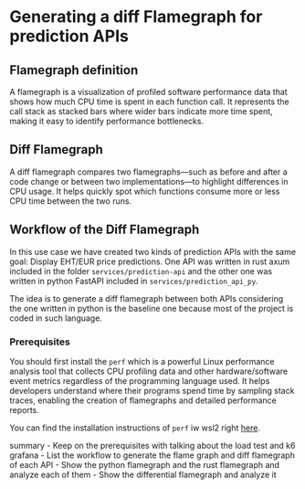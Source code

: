 # Generating a diff Flamegraph for prediction APIs
## Flamegraph definition
A flamegraph is a visualization of profiled software performance data that shows how much CPU time is spent in each function call. It represents the call stack as stacked bars where wider bars indicate more time spent, making it easy to identify performance bottlenecks.
## Diff Flamegraph
A diff flamegraph compares two flamegraphs—such as before and after a code change or between two implementations—to highlight differences in CPU usage. It helps quickly spot which functions consume more or less CPU time between the two runs.
## Workflow of the Diff Flamegraph
In this use case we have created two kinds of prediction APIs with the same goal: Display EHT/EUR price predictions. One API was written in rust axum included in the folder `services/prediction-api` and the other one was written in python FastAPI included in `services/prediction_api_py`.

The idea is to generate a diff flamegraph between both APIs considering the one written in python is the baseline one because most of the project is coded in such language.

### Prerequisites
You should first install the `perf` which is a powerful Linux performance analysis tool that collects CPU profiling data and other hardware/software event metrics regardless of the programming language used. It helps developers understand where their programs spend time by sampling stack traces, enabling the creation of flamegraphs and detailed performance reports.

You can find the installation instructions of `perf` iw wsl2 right [here](https://www.arong-xu.com/en/posts/wsl2-install-perf-with-manual-compile/).

summary 
    - Keep on the prerequisites with talking about the load test and k6 grafana
    - List the workflow to generate the flame graph and diff flamegraph of each API
    - Show the python flamegraph and the rust flamegraph and analyze each of them
    - Show the differential flamegraph and analyze it